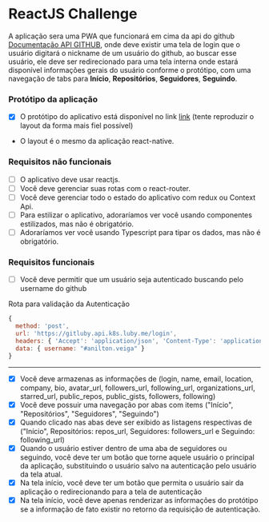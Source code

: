 # ReactJS Challenge

A aplicação sera uma PWA que funcionará em cima da api do github [Documentação API GITHUB](https://developer.github.com/v3/ 'Api Github'), onde deve existir uma tela de login que o usuário digitará o nickname de um usuário do github, ao buscar esse usuário, ele deve ser redirecionado para uma tela interna onde estará disponível informações gerais do usuário conforme o protótipo, com uma navegação de tabs para **Início**, **Repositórios**, **Seguidores**, **Seguindo**.

### Protótipo da aplicação

- [x] O protótipo do aplicativo está disponível no link [link](https://xd.adobe.com/view/1798f30c-7746-444c-bffa-91b29835eef5-42cb/ 'Protótipo') (tente reproduzir o layout da forma mais fiel possível)
- O layout é o mesmo da aplicação react-native.

### Requisitos não funcionais

- [ ] O aplicativo deve usar reactjs.
- [ ] Você deve gerenciar suas rotas com o react-router.
- [ ] Você deve gerenciar todo o estado do aplicativo com redux ou Context Api.
- [ ] Para estilizar o aplicativo, adoraríamos ver você usando componentes estilizados, mas não é obrigatório.
- [ ] Adoraríamos ver você usando Typescript para tipar os dados, mas não é obrigatório.

### Requisitos funcionais

- [ ] Você deve permitir que um usuário seja autenticado buscando pelo username do github

Rota para validação da Autenticação
```javascript
{
  method: 'post',
  url: 'https://gitluby.api.k8s.luby.me/login',
  headers: { 'Accept': 'application/json', 'Content-Type': 'application/json' },
  data: { username: "#anilton.veiga" }
}
```
---

- [x] Você deve armazenas as informações de (login, name, email, location, company, bio, avatar_url, followers_url, following_url, organizations_url, starred_url, public_repos, public_gists, followers, following)
- [x] Você deve possuir uma navegação por abas com items ("Início", "Repositórios", "Seguidores", "Seguindo")
- [x] Quando clicado nas abas deve ser exibido as listagens respectivas de ("Início", Repositórios: repos_url, Seguidores: followers_url e Seguindo: following_url)
- [x] Quando o usuário estiver dentro de uma aba de seguidores ou seguindo, você deve ter um botão que torne aquele usuário o principal da aplicação, substituindo o usuário salvo na autenticação pelo usuário da tela atual.
- [x] Na tela início, você deve ter um botão que permita o usuário sair da aplicação o redirecionando para a tela de autenticação
- [x] Na tela início, você deve apenas renderizar as informações do protótipo se a informação de fato existir no retorno da requisição de autenticação.
